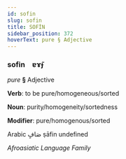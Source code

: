 ```yaml
---
id: sofin
slug: sofin
title: SOFİN
sidebar_position: 372
hoverText: pure § Adjective
---
```


### sofin&emsp;<span kind="abugida">ɐɤ̃ɟ</span>

*pure* **§** Adjective

**Verb**: to be pure/homogeneous/sorted

**Noun**: purity/homogeneity/sortedness

**Modifier**: pure/homogenous/sorted

Arabic صَافٍ ṣāfin undefined

*Afroasiatic Language Family*